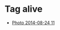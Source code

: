 <!--
title: Tag alive
date: 2020-06-28T14:55:35.349Z
tags:
-->
# Tag alive

 * [Photo 2014-08-24 11](95632345917.md)